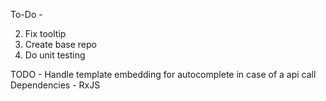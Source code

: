 To-Do -

2. Fix tooltip
3. Create base repo 
4. Do unit testing

TODO - Handle template embedding for autocomplete in case of a api call
Dependencies -  RxJS